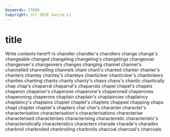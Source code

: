 ```yaml
---
Keywords: 17688
Copyright: (C) 2020 Junjie Li
---
```


# title

Write contents here!!!
rs 
chandler 
chandler's 
chandlers 
change
change's 
changeable 
changed 
changeling 
changeling's 
changelings 
changeover 
changeover's 
changeovers 
changes
changing 
channel 
channel's 
channelled 
channelling 
channels 
chant 
chant's 
chanted 
chanter
chanter's 
chanters 
chantey 
chantey's 
chanteys 
chanticleer 
chanticleer's 
chanticleers 
chanties 
chanting
chants 
chanty 
chanty's 
chaos 
chaos's 
chaotic 
chaotically 
chap 
chap's 
chaparral
chaparral's 
chaparrals 
chapel 
chapel's 
chapels 
chaperon 
chaperon's 
chaperone 
chaperone's 
chaperoned
chaperones 
chaperoning 
chaperons 
chaplain 
chaplain's 
chaplaincies 
chaplaincy 
chaplaincy's 
chaplains 
chaplet
chaplet's 
chaplets 
chapped 
chapping 
chaps 
chapt 
chapter 
chapter's 
chapters 
char
char's 
character 
character's 
characterisation 
characterisation's 
characterisations 
characterise 
characterised 
characterises 
characterising
characteristic 
characteristic's 
characteristically 
characteristics 
characters 
charade 
charade's 
charades 
charbroil 
charbroiled
charbroiling 
charbroils 
charcoal 
charcoal's 
charcoals 

